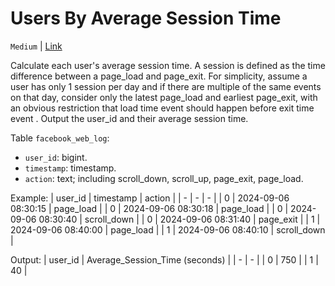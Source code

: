 Users By Average Session Time
===

`Medium` | [Link](https://platform.stratascratch.com/coding/10352-users-by-avg-session-time?code_type=3)

Calculate each user's average session time. A session is defined as the time difference between a page_load and page_exit. For simplicity, assume a user has only 1 session per day and if there are multiple of the same events on that day, consider only the latest page_load and earliest page_exit, with an obvious restriction that load time event should happen before exit time event . Output the user_id and their average session time.

Table `facebook_web_log`:
- `user_id`: bigint.
- `timestamp`: timestamp.
- `action`: text; including scroll_down, scroll_up, page_exit, page_load.

Example:
| user_id | timestamp | action |
| - | - | - |
| 0 | 2024-09-06 08:30:15 | page_load |
| 0 | 2024-09-06 08:30:18 | page_load |
| 0 | 2024-09-06 08:30:40 | scroll_down |
| 0 | 2024-09-06 08:31:40 | page_exit |
| 1 | 2024-09-06 08:40:00 | page_load |
| 1 | 2024-09-06 08:40:10 | scroll_down |

Output:
| user_id | Average_Session_Time (seconds) |
| - | - |
| 0 | 750 |
| 1 | 40 |
